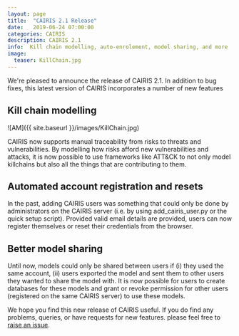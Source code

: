 ```yaml
---
layout: page
title:  "CAIRIS 2.1 Release"
date:   2019-06-24 07:00:00
categories: CAIRIS
description: CAIRIS 2.1
info:  Kill chain modelling, auto-enrolement, model sharing, and more
image:
  teaser: KillChain.jpg
---
```


We're pleased to announce the release of CAIRIS 2.1.  In addition to bug fixes, this latest version of CAIRIS incorporates a number of new features

## Kill chain modelling

![AM]({{ site.baseurl }}/images/KillChain.jpg)

CAIRIS now supports manual traceability from risks to threats and vulnerabilities.  By modelling how risks afford new vulnerabilities and attacks, it is now possible to use frameworks like ATT&CK to not only model killchains but also all the things that are contributing to them.

## Automated account registration and resets

In the past, adding CAIRIS users was something that could only be done by administrators on the CAIRIS server (i.e. by using add_cairis_user.py or the quick setup script).  Provided valid email details are provided, users can now register themselves or reset their credentials from the browser.

## Better model sharing

Until now, models could only be shared between users if (i) they used the same account, (ii) users exported the model and sent them to other users they wanted to share the model with.  It is now possible for users to create databases for these models and grant or revoke permission for other users (registered on the same CAIRIS server) to use these models.

We hope you find this new release of CAIRIS useful.  If you do find any problems, queries, or have requests for new features. please feel free to [raise an issue](https://github.com/failys/cairis).
